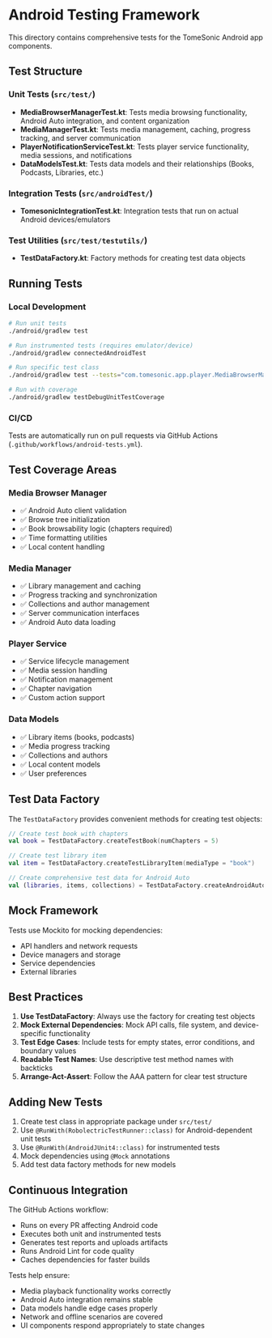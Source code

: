 # Android Testing Framework

This directory contains comprehensive tests for the TomeSonic Android app components.

## Test Structure

### Unit Tests (`src/test/`)
- **MediaBrowserManagerTest.kt**: Tests media browsing functionality, Android Auto integration, and content organization
- **MediaManagerTest.kt**: Tests media management, caching, progress tracking, and server communication
- **PlayerNotificationServiceTest.kt**: Tests player service functionality, media sessions, and notifications
- **DataModelsTest.kt**: Tests data models and their relationships (Books, Podcasts, Libraries, etc.)

### Integration Tests (`src/androidTest/`)
- **TomesonicIntegrationTest.kt**: Integration tests that run on actual Android devices/emulators

### Test Utilities (`src/test/testutils/`)
- **TestDataFactory.kt**: Factory methods for creating test data objects

## Running Tests

### Local Development
```bash
# Run unit tests
./android/gradlew test

# Run instrumented tests (requires emulator/device)
./android/gradlew connectedAndroidTest

# Run specific test class
./android/gradlew test --tests="com.tomesonic.app.player.MediaBrowserManagerTest"

# Run with coverage
./android/gradlew testDebugUnitTestCoverage
```

### CI/CD
Tests are automatically run on pull requests via GitHub Actions (`.github/workflows/android-tests.yml`).

## Test Coverage Areas

### Media Browser Manager
- ✅ Android Auto client validation
- ✅ Browse tree initialization
- ✅ Book browsability logic (chapters required)
- ✅ Time formatting utilities
- ✅ Local content handling

### Media Manager
- ✅ Library management and caching
- ✅ Progress tracking and synchronization
- ✅ Collections and author management
- ✅ Server communication interfaces
- ✅ Android Auto data loading

### Player Service
- ✅ Service lifecycle management
- ✅ Media session handling
- ✅ Notification management
- ✅ Chapter navigation
- ✅ Custom action support

### Data Models
- ✅ Library items (books, podcasts)
- ✅ Media progress tracking
- ✅ Collections and authors
- ✅ Local content models
- ✅ User preferences

## Test Data Factory

The `TestDataFactory` provides convenient methods for creating test objects:

```kotlin
// Create test book with chapters
val book = TestDataFactory.createTestBook(numChapters = 5)

// Create test library item
val item = TestDataFactory.createTestLibraryItem(mediaType = "book")

// Create comprehensive test data for Android Auto
val (libraries, items, collections) = TestDataFactory.createAndroidAutoTestData()
```

## Mock Framework

Tests use Mockito for mocking dependencies:
- API handlers and network requests
- Device managers and storage
- Service dependencies
- External libraries

## Best Practices

1. **Use TestDataFactory**: Always use the factory for creating test objects
2. **Mock External Dependencies**: Mock API calls, file system, and device-specific functionality
3. **Test Edge Cases**: Include tests for empty states, error conditions, and boundary values
4. **Readable Test Names**: Use descriptive test method names with backticks
5. **Arrange-Act-Assert**: Follow the AAA pattern for clear test structure

## Adding New Tests

1. Create test class in appropriate package under `src/test/`
2. Use `@RunWith(RobolectricTestRunner::class)` for Android-dependent unit tests
3. Use `@RunWith(AndroidJUnit4::class)` for instrumented tests
4. Mock dependencies using `@Mock` annotations
5. Add test data factory methods for new models

## Continuous Integration

The GitHub Actions workflow:
- Runs on every PR affecting Android code
- Executes both unit and instrumented tests
- Generates test reports and uploads artifacts
- Runs Android Lint for code quality
- Caches dependencies for faster builds

Tests help ensure:
- Media playback functionality works correctly
- Android Auto integration remains stable
- Data models handle edge cases properly
- Network and offline scenarios are covered
- UI components respond appropriately to state changes